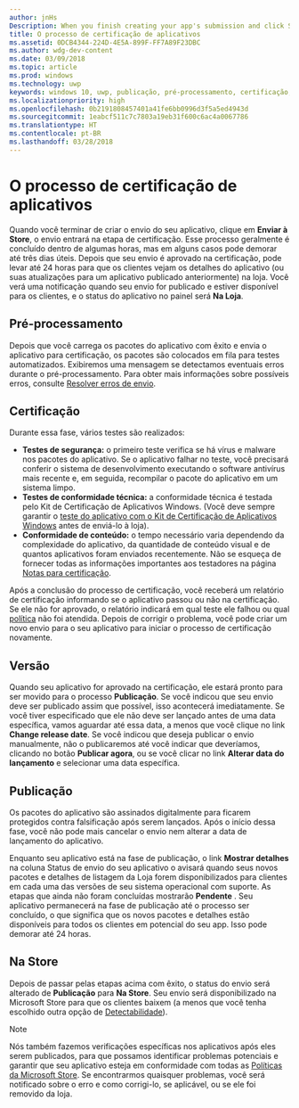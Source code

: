 ```yaml
---
author: jnHs
Description: When you finish creating your app's submission and click Submit to the Store, the submission enters the certification step.
title: O processo de certificação de aplicativos
ms.assetid: 0DCB4344-224D-4E5A-899F-FF7A89F23DBC
ms.author: wdg-dev-content
ms.date: 03/09/2018
ms.topic: article
ms.prod: windows
ms.technology: uwp
keywords: windows 10, uwp, publicação, pré-processamento, certificação, lançamento, pendente, enviar, publicar, status
ms.localizationpriority: high
ms.openlocfilehash: 0b2191808457401a41fe6bb0996d3f5a5ed4943d
ms.sourcegitcommit: 1eabcf511c7c7803a19eb31f600c6ac4a0067786
ms.translationtype: HT
ms.contentlocale: pt-BR
ms.lasthandoff: 03/28/2018
---
```

# <a name="the-app-certification-process"></a>O processo de certificação de aplicativos

Quando você terminar de criar o envio do seu aplicativo, clique em **Enviar à Store**, o envio entrará na etapa de certificação. Esse processo geralmente é concluído dentro de algumas horas, mas em alguns casos pode demorar até três dias úteis. Depois que seu envio é aprovado na certificação, pode levar até 24 horas para que os clientes vejam os detalhes do aplicativo (ou suas atualizações para um aplicativo publicado anteriormente) na loja. Você verá uma notificação quando seu envio for publicado e estiver disponível para os clientes, e o status do aplicativo no painel será **Na Loja**.

## <a name="preprocessing"></a>Pré-processamento

Depois que você carrega os pacotes do aplicativo com êxito e envia o aplicativo para certificação, os pacotes são colocados em fila para testes automatizados. Exibiremos uma mensagem se detectamos eventuais erros durante o pré-processamento. Para obter mais informações sobre possíveis erros, consulte [Resolver erros de envio](resolve-submission-errors.md).

## <a name="certification"></a>Certificação

Durante essa fase, vários testes são realizados:

-   **Testes de segurança:** o primeiro teste verifica se há vírus e malware nos pacotes do aplicativo. Se o aplicativo falhar no teste, você precisará conferir o sistema de desenvolvimento executando o software antivírus mais recente e, em seguida, recompilar o pacote do aplicativo em um sistema limpo.
-   **Testes de conformidade técnica:** a conformidade técnica é testada pelo Kit de Certificação de Aplicativos Windows. (Você deve sempre garantir o [teste do aplicativo com o Kit de Certificação de Aplicativos Windows](../debug-test-perf/windows-app-certification-kit.md) antes de enviá-lo à loja).
-   **Conformidade de conteúdo:** o tempo necessário varia dependendo da complexidade do aplicativo, da quantidade de conteúdo visual e de quantos aplicativos foram enviados recentemente. Não se esqueça de fornecer todas as informações importantes aos testadores na página [Notas para certificação](notes-for-certification.md).

Após a conclusão do processo de certificação, você receberá um relatório de certificação informando se o aplicativo passou ou não na certificação. Se ele não for aprovado, o relatório indicará em qual teste ele falhou ou qual [política](https://docs.microsoft.com/legal/windows/agreements/store-policies) não foi atendida. Depois de corrigir o problema, você pode criar um novo envio para o seu aplicativo para iniciar o processo de certificação novamente.

## <a name="release"></a>Versão

Quando seu aplicativo for aprovado na certificação, ele estará pronto para ser movido para o processo **Publicação**. Se você indicou que seu envio deve ser publicado assim que possível, isso acontecerá imediatamente. Se você tiver especificado que ele não deve ser lançado antes de uma data específica, vamos aguardar até essa data, a menos que você clique no link **Change release date**. Se você indicou que deseja publicar o envio manualmente, não o publicaremos até você indicar que deveríamos, clicando no botão **Publicar agora**, ou se você clicar no link **Alterar data do lançamento** e selecionar uma data específica.

## <a name="publishing"></a>Publicação

Os pacotes do aplicativo são assinados digitalmente para ficarem protegidos contra falsificação após serem lançados. Após o início dessa fase, você não pode mais cancelar o envio nem alterar a data de lançamento do aplicativo.

Enquanto seu aplicativo está na fase de publicação, o link **Mostrar detalhes** na coluna Status de envio do seu aplicativo o avisará quando seus novos pacotes e detalhes de listagem da Loja forem disponibilizados para clientes em cada uma das versões de seu sistema operacional com suporte. As etapas que ainda não foram concluídas mostrarão **Pendente** . Seu aplicativo permanecerá na fase de publicação até o processo ser concluído, o que significa que os novos pacotes e detalhes estão disponíveis para todos os clientes em potencial do seu app. Isso pode demorar até 24 horas. 

## <a name="in-the-store"></a>Na Store 

Depois de passar pelas etapas acima com êxito, o status do envio será alterado de **Publicação** para **Na Store**. Seu envio será disponibilizado na Microsoft Store para que os clientes baixem (a menos que você tenha escolhido outra opção de [Detectabilidade](choose-visibility-options.md#discoverability)). 

> [!NOTE]
> Nós também fazemos verificações específicas nos aplicativos após eles serem publicados, para que possamos identificar problemas potenciais e garantir que seu aplicativo esteja em conformidade com todas as [Políticas da Microsoft Store](https://docs.microsoft.com/legal/windows/agreements/store-policies). Se encontrarmos quaisquer problemas, você será notificado sobre o erro e como corrigi-lo, se aplicável, ou se ele foi removido da loja.

 

 

 





